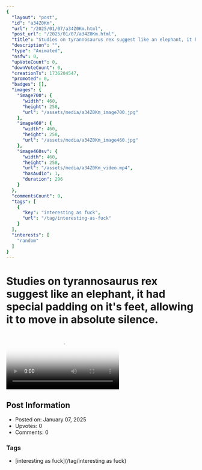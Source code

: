 ```yaml
---
{
  "layout": "post",
  "id": "a34Z0Km",
  "url": "/2025/01/07/a34Z0Km.html",
  "post_url": "/2025/01/07/a34Z0Km.html",
  "title": "Studies on tyrannosaurus rex suggest like an elephant, it had special padding on it's feet, allowing it to move in absolute silence.",
  "description": "",
  "type": "Animated",
  "nsfw": 0,
  "upVoteCount": 0,
  "downVoteCount": 0,
  "creationTs": 1736204547,
  "promoted": 0,
  "badges": [],
  "images": {
    "image700": {
      "width": 460,
      "height": 258,
      "url": "/assets/media/a34Z0Km_image700.jpg"
    },
    "image460": {
      "width": 460,
      "height": 258,
      "url": "/assets/media/a34Z0Km_image460.jpg"
    },
    "image460sv": {
      "width": 460,
      "height": 258,
      "url": "/assets/media/a34Z0Km_video.mp4",
      "hasAudio": 1,
      "duration": 296
    }
  },
  "commentsCount": 0,
  "tags": [
    {
      "key": "interesting as fuck",
      "url": "/tag/interesting-as-fuck"
    }
  ],
  "interests": [
    "random"
  ]
}
---
```


# Studies on tyrannosaurus rex suggest like an elephant, it had special padding on it's feet, allowing it to move in absolute silence.

<video controls playsinline loop poster="/assets/media/a34Z0Km_image460.jpg">
  <source src="/assets/media/a34Z0Km_video.mp4" type="video/mp4">
  Your browser does not support the video tag.
</video>

## Post Information

- Posted on: January 07, 2025
- Upvotes: 0
- Comments: 0

### Tags

- [interesting as fuck](/tag/interesting as fuck)
